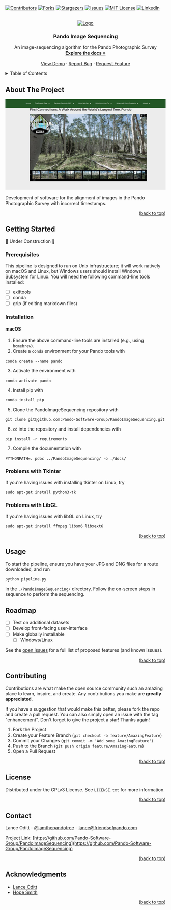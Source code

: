 <!-- Improved compatibility of back to top link: See: https://github.com/othneildrew/Best-README-Template/pull/73 -->
<a name="readme-top"></a>
<!--
*** Thanks for checking out the Best-README-Template. If you have a suggestion
*** that would make this better, please fork the repo and create a pull request
*** or simply open an issue with the tag "enhancement".
*** Don't forget to give the project a star!
*** Thanks again! Now go create something AMAZING! :D
-->



<!-- PROJECT SHIELDS -->
<!--
*** I'm using markdown "reference style" links for readability.
*** Reference links are enclosed in brackets [ ] instead of parentheses ( ).
*** See the bottom of this document for the declaration of the reference variables
*** for contributors-url, forks-url, etc. This is an optional, concise syntax you may use.
*** https://www.markdownguide.org/basic-syntax/#reference-style-links
-->
[![Contributors][contributors-shield]][contributors-url]
[![Forks][forks-shield]][forks-url]
[![Stargazers][stars-shield]][stars-url]
[![Issues][issues-shield]][issues-url]
[![MIT License][license-shield]][license-url]
[![LinkedIn][linkedin-shield]][linkedin-url]



<!-- PROJECT LOGO -->
<br />
<div align="center">
  <a href="https://github.com/Pando-Software-Group/PandoImageSequencing">
    <img src="https://d1csarkz8obe9u.cloudfront.net/posterpreviews/tree-icon-design-template-d4ec5faed097df73b651df623b9ae7ff_screen.jpg?ts=1624539866" alt="Logo" width="80" height="80">
  </a>

<h3 align="center">Pando Image Sequencing</h3>

  <p align="center">
    An image-sequencing algorithm for the Pando Photographic Survey
    <br />
    <a href="https://pando-software-group.github.io/PandoImageSequencing/"><strong>Explore the docs  »</strong></a>
    <br />
    <br />
    <a href="https://github.com/Pando-Software-Group/PandoImageSequencing">View Demo</a>
    ·
    <a href="https://github.com/Pando-Software-Group/PandoImageSequencing/issues">Report Bug</a>
    ·
    <a href="https://github.com/Pando-Software-Group/PandoImageSequencing/issues">Request Feature</a>
  </p>
</div>



<!-- TABLE OF CONTENTS -->
<details>
  <summary>Table of Contents</summary>
  <ol>
    <li>
      <a href="#about-the-project">About The Project</a>
      <ul>
        <li><a href="#built-with">Built With</a></li>
      </ul>
    </li>
    <li>
      <a href="#getting-started">Getting Started</a>
      <ul>
        <li><a href="#prerequisites">Prerequisites</a></li>
        <li><a href="#installation">Installation</a></li>
      </ul>
    </li>
    <li><a href="#usage">Usage</a></li>
    <li><a href="#roadmap">Roadmap</a></li>
    <li><a href="#contributing">Contributing</a></li>
    <li><a href="#license">License</a></li>
    <li><a href="#contact">Contact</a></li>
    <li><a href="#acknowledgments">Acknowledgments</a></li>
  </ol>
</details>



<!-- ABOUT THE PROJECT -->
## About The Project

![Photo of the Pando Photographic Survey](pps.jpg)

Development of software for the alignment of images in the Pando Photographic Survey with incorrect timestamps.

<p align="right">(<a href="#readme-top">back to top</a>)</p>



<!-- ### Built With

* [![Python][https://upload.wikimedia.org/wikipedia/commons/thumb/c/c3/Python-logo-notext.svg/1869px-Python-logo-notext.svg.png][https://python.org]
* [![React][React.js]][React-url]
* [![Vue][Vue.js]][Vue-url]
* [![Angular][Angular.io]][Angular-url]
* [![Svelte][Svelte.dev]][Svelte-url]
* [![Laravel][Laravel.com]][Laravel-url]
* [![Bootstrap][Bootstrap.com]][Bootstrap-url]
* [![JQuery][JQuery.com]][JQuery-url]

<p align="right">(<a href="#readme-top">back to top</a>)</p>


 -->
<!-- GETTING STARTED -->
## Getting Started

🚧 Under Construction 🚧

### Prerequisites

This pipeline is designed to run on Unix infrastructure; it will work natively on macOS and Linux, but Windows users should install Windows Subsystem for Linux. You will need the following command-line tools installed:

- [ ] exiftools
- [ ] conda
- [ ] grip (if editing markdown files) 

### Installation

#### macOS

1. Ensure the above command-line tools are installed (e.g., using `homebrew`).
2. Create a `conda` environment for your Pando tools with
```
conda create --name pando
```
3. Activate the environment with 
```
conda activate pando
```
4. Install pip with
```
conda install pip
```
5. Clone the PandoImageSequencing repository with
```
git clone git@github.com:Pando-Software-Group/PandoImageSequencing.git
```
6. `cd` into the repository and install dependencies with
```
pip install -r requirements
```
7. Compile the documentation with 
```
PYTHONPATH=. pdoc ../PandoImageSequencing/ -o ./docs/
```


### Problems with Tkinter

If you're having issues with installing tkinter on Linux, try

```
sudo apt-get install python3-tk
```

### Problems with LibGL

If you're having issues with libGL on Linux, try

```
sudo apt-get install ffmpeg libsm6 libxext6
```


<p align="right">(<a href="#readme-top">back to top</a>)</p>



<!-- USAGE EXAMPLES -->
## Usage

To start the pipeline, ensure you have your JPG and DNG files for a route downloaded, and run
```
python pipeline.py
```
in the `./PandoImageSequencing/` directory. Follow the on-screen steps in sequence to perform the sequencing. 



<!-- ROADMAP -->
## Roadmap

- [ ] Test on additional datasets
- [ ] Develop front-facing user-interface
- [ ] Make globally installable
    - [ ] Windows/Linux

See the [open issues](https://github.com/Pando-Software-Group/PandoImageSequencing/issues) for a full list of proposed features (and known issues).

<p align="right">(<a href="#readme-top">back to top</a>)</p>



<!-- CONTRIBUTING -->
## Contributing

Contributions are what make the open source community such an amazing place to learn, inspire, and create. Any contributions you make are **greatly appreciated**.

If you have a suggestion that would make this better, please fork the repo and create a pull request. You can also simply open an issue with the tag "enhancement".
Don't forget to give the project a star! Thanks again!

1. Fork the Project
2. Create your Feature Branch (`git checkout -b feature/AmazingFeature`)
3. Commit your Changes (`git commit -m 'Add some AmazingFeature'`)
4. Push to the Branch (`git push origin feature/AmazingFeature`)
5. Open a Pull Request

<p align="right">(<a href="#readme-top">back to top</a>)</p>



<!-- LICENSE -->
## License

Distributed under the GPLv3 License. See `LICENSE.txt` for more information.

<p align="right">(<a href="#readme-top">back to top</a>)</p>



<!-- CONTACT -->
## Contact

Lance Oditt - [@iamthepandotree](https://twitter.com/iamthepandotree) - lance@friendsofpando.com

Project Link: [https://github.com/Pando-Software-Group/PandoImageSequencing](https://github.com/Pando-Software-Group/PandoImageSequencing)

<p align="right">(<a href="#readme-top">back to top</a>)</p>



<!-- ACKNOWLEDGMENTS -->
## Acknowledgments

* [Lance Oditt]()
* [Hope Smith]()
<!-- * []() -->

<p align="right">(<a href="#readme-top">back to top</a>)</p>



<!-- MARKDOWN LINKS & IMAGES -->
<!-- https://www.markdownguide.org/basic-syntax/#reference-style-links -->
[contributors-shield]: https://img.shields.io/github/contributors/Pando-Software-Group/PandoImageSequencing.svg?style=for-the-badge
[contributors-url]: https://github.com/Pando-Software-Group/PandoImageSequencing/graphs/contributors
[forks-shield]: https://img.shields.io/github/forks/Pando-Software-Group/PandoImageSequencing.svg?style=for-the-badge
[forks-url]: https://github.com/Pando-Software-Group/PandoImageSequencing/network/members
[stars-shield]: https://img.shields.io/github/stars/Pando-Software-Group/PandoImageSequencing.svg?style=for-the-badge
[stars-url]: https://github.com/Pando-Software-Group/PandoImageSequencing/stargazers
[issues-shield]: https://img.shields.io/github/issues/Pando-Software-Group/PandoImageSequencing.svg?style=for-the-badge
[issues-url]: https://github.com/Pando-Software-Group/PandoImageSequencing/issues
[license-shield]: https://img.shields.io/github/license/Pando-Software-Group/PandoImageSequencing.svg?style=for-the-badge
[license-url]: https://github.com/Pando-Software-Group/PandoImageSequencing/blob/master/LICENSE.txt
[linkedin-shield]: https://img.shields.io/badge/-LinkedIn-black.svg?style=for-the-badge&logo=linkedin&colorB=555
[linkedin-url]: https://linkedin.com/in/jrfarah
[product-screenshot]: images/screenshot.png
[Next.js]: https://img.shields.io/badge/next.js-000000?style=for-the-badge&logo=nextdotjs&logoColor=white
[Next-url]: https://nextjs.org/
[React.js]: https://img.shields.io/badge/React-20232A?style=for-the-badge&logo=react&logoColor=61DAFB
[React-url]: https://reactjs.org/
[Vue.js]: https://img.shields.io/badge/Vue.js-35495E?style=for-the-badge&logo=vuedotjs&logoColor=4FC08D
[Vue-url]: https://vuejs.org/
[Angular.io]: https://img.shields.io/badge/Angular-DD0031?style=for-the-badge&logo=angular&logoColor=white
[Angular-url]: https://angular.io/
[Svelte.dev]: https://img.shields.io/badge/Svelte-4A4A55?style=for-the-badge&logo=svelte&logoColor=FF3E00
[Svelte-url]: https://svelte.dev/
[Laravel.com]: https://img.shields.io/badge/Laravel-FF2D20?style=for-the-badge&logo=laravel&logoColor=white
[Laravel-url]: https://laravel.com
[Bootstrap.com]: https://img.shields.io/badge/Bootstrap-563D7C?style=for-the-badge&logo=bootstrap&logoColor=white
[Bootstrap-url]: https://getbootstrap.com
[JQuery.com]: https://img.shields.io/badge/jQuery-0769AD?style=for-the-badge&logo=jquery&logoColor=white
[JQuery-url]: https://jquery.com 
